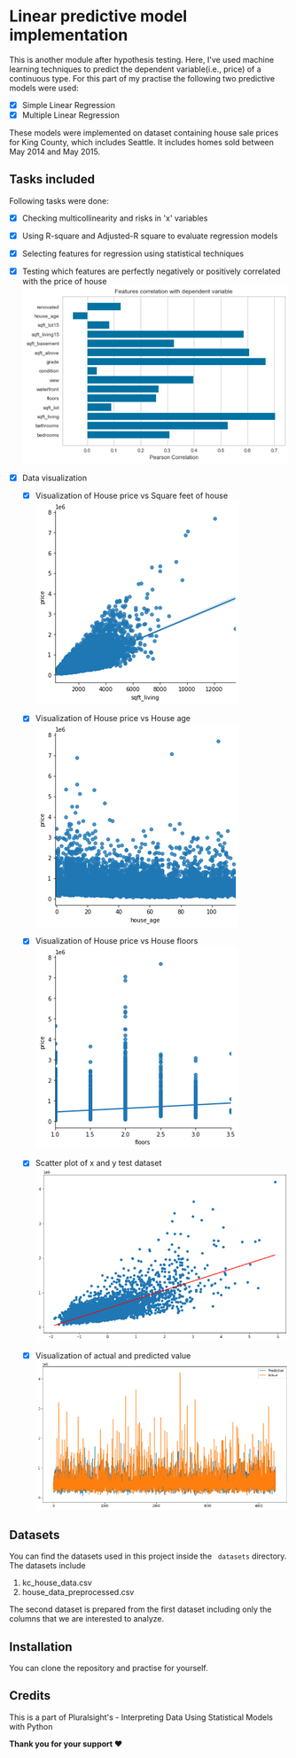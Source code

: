 # Linear predictive model implementation
This is another module after hypothesis testing. Here, I've used machine learning techniques to predict the dependent variable(i.e., price) of a continuous type. For this part of my practise the following two predictive models were used:
- [x] Simple Linear Regression
- [x] Multiple Linear Regression

These models were implemented on dataset containing house sale prices for King County, which includes Seattle. It includes homes sold between May 2014 and May 2015.

## Tasks included
Following tasks were done:
- [x] Checking multicollinearity  and risks in 'x' variables
- [x] Using R-square and Adjusted-R square to evaluate regression models
- [x] Selecting features for regression using statistical techniques
- [x] Testing which features are perfectly negatively or positively correlated with the price of house
  ![alt text](https://github.com/Crazz-Zaac/Predictive-model-implementation/blob/master/assets/correlation.png?raw=true)

- [x] Data visualization
    - [x] Visualization of House price vs Square feet of house
    ![alt text](https://github.com/Crazz-Zaac/Predictive-model-implementation/blob/master/assets/pricevssqft_living.png?raw=true)

    - [x] Visualization of House price vs House age
    ![alt text](https://github.com/Crazz-Zaac/Predictive-model-implementation/blob/master/assets/pricevshouse_age.png?raw=true)

    - [x] Visualization of House price vs House floors
    ![alt text](https://github.com/Crazz-Zaac/Predictive-model-implementation/blob/master/assets/pricevsfloors.png?raw=true)

    - [x] Scatter plot of x and y test dataset
    ![alt text](https://github.com/Crazz-Zaac/Predictive-model-implementation/blob/master/assets/scatter_plot.png?raw=true)

    - [x] Visualization of actual and predicted value
    ![alt text](https://github.com/Crazz-Zaac/Predictive-model-implementation/blob/master/assets/actualValuevsPredictedvalue.png?raw=true)


## Datasets
You can find the datasets used in this project inside the ``` datasets``` directory. The datasets include
1. kc_house_data.csv
2. house_data_preprocessed.csv

The second dataset is prepared from the first dataset including only the columns that we are interested to analyze.


## Installation
You can clone the repository and practise for yourself.

## Credits
This is a part of Pluralsight's - Interpreting Data Using Statistical Models with Python

<b>Thank you for your support ❤️</b>
